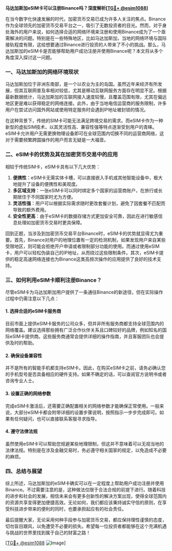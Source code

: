 **马达加斯加eSIM卡可以注册Binance吗？深度解析[[TG💪+ @esim1088](https://t.me/s/esim1088)]**

在当今数字化快速发展的时代，加密货币交易已成为许多人关注的焦点。Binance作为全球领先的加密货币交易平台之一，吸引了无数投资者的目光。然而，对于身处海外的用户来说，如何选择合适的网络环境来注册和使用Binance成为了一个亟需解决的问题。特别是在一些特殊地区，比如马达加斯加，当地的网络环境与国际接轨程度有限，这给想要通过Binance进行投资的人带来了不小的挑战。那么，马达加斯加的eSIM卡是否能够帮助用户成功注册并使用Binance呢？本文将从多个角度深入探讨这一问题。

### 一、马达加斯加的网络环境现状

马达加斯加位于非洲东南部，是一个以农业为主的岛国。虽然近年来经济有所发展，但其互联网普及率相对较低，尤其是移动互联网服务方面存在明显不足。根据最新数据统计，马达加斯加的互联网接入速度较慢，且覆盖范围有限，尤其在偏远地区更是难以获得稳定的网络连接。此外，由于当地电信运营商的服务限制，许多用户在尝试访问国外网站或使用特定服务时会遇到IP地址被封锁的情况。

在这种背景下，传统的SIM卡可能无法满足跨境交易的需求。而eSIM卡作为一种新型的虚拟SIM技术，以其灵活性高、兼容性强等特点逐渐受到用户的青睐。eSIM卡允许用户无需更换物理设备即可在全球范围内切换不同的运营商网络，这对于需要频繁跨国操作的用户而言无疑是一大福音。

### 二、eSIM卡的优势及其在加密货币交易中的应用

相较于传统SIM卡，eSIM卡具有以下几大优势：

1. **便携性**：eSIM卡无需实体卡槽，可以直接嵌入手机或其他智能设备中，极大地提升了设备的便携性和美观度。
2. **多区域支持**：一张eSIM卡可以同时绑定多个国家的运营商账户，在旅行或长期居住于不同国家时尤为方便。
3. **灵活性强**：用户可以根据实际需求随时更改套餐计划，避免了因套餐不匹配而导致的额外费用。
4. **安全性更高**：由于eSIM卡的数据存储方式更加安全可靠，因此在进行敏感信息处理如加密货币交易时更具保障。

回到正题，当涉及到加密货币交易平台Binance时，eSIM卡的优势就显得尤为重要。首先，Binance对用户的地理位置有一定的检测机制，如果发现用户来自某些受限地区，则可能会拒绝开户申请或者限制部分功能的使用。而通过使用eSIM卡，用户可以轻松伪装自己的IP地址，从而绕过这些限制条件。其次，eSIM卡提供的稳定高速网络连接也为Binance这类高频次操作的应用提供了良好的技术支持。

### 三、如何利用eSIM卡顺利注册Binance？

尽管eSIM卡为马达加斯加用户提供了一条通往Binance的新途径，但在实际操作过程中仍需注意以下几点：

#### 1. 选择合适的eSIM卡服务商
目前市面上提供eSIM卡服务的公司众多，但并非所有服务商都支持全球范围内的网络覆盖。建议选择那些拥有广泛合作伙伴关系且口碑较好的品牌，例如知名的国际eSIM卡提供商。这些服务商通常会提供详细的操作指南，并且客服团队也会提供及时的帮助。

#### 2. 确保设备兼容性
并不是所有的智能手机都支持eSIM卡。因此，在购买eSIM卡之前，请务必确认您的手机型号是否具备相应的硬件支持。如果不确定的话，可以查阅官方说明书或者咨询专业人士。

#### 3. 设置正确的网络参数
完成eSIM卡激活后，还需要正确配置相关的网络参数才能确保正常使用。一般来说，大部分eSIM卡都会附带详细的设置步骤说明，按照指示一步步完成即可。如果有任何疑问，也可以直接联系客服寻求指导。

#### 4. 遵守法律法规
虽然使用eSIM卡可以帮助您规避某些地理限制，但这并不意味着可以无视当地的法律法规。特别是在涉及金融交易时，务必遵守相关国家的规定，以免造成不必要的麻烦。

### 四、总结与展望

综上所述，马达加斯加的eSIM卡确实可以在一定程度上帮助用户成功注册并使用Binance。不过需要注意的是，这种做法仅限于合法合规的前提下进行。随着科技的进步和社会的发展，相信未来会有更多创新性的解决方案出现，使得全球范围内的资源共享变得更加便捷高效。无论如何，我们都应该秉持诚实守信的原则，在享受科技进步带来的便利的同时，也要承担起应有的社会责任。

最后提醒大家，无论采用何种手段参与加密货币交易，都应保持理性谨慎的态度，切勿盲目跟风，以免遭受不必要的损失。希望每一位投资者都能够在这个充满机遇与挑战的世界里找到属于自己的财富之路！

[[TG💪+ @esim1088](https://t.me/s/esim1088) ![Image](https://i.postimg.cc/4NQfJmqS/Snipaste-2025-05-13-00-14-12.png)]